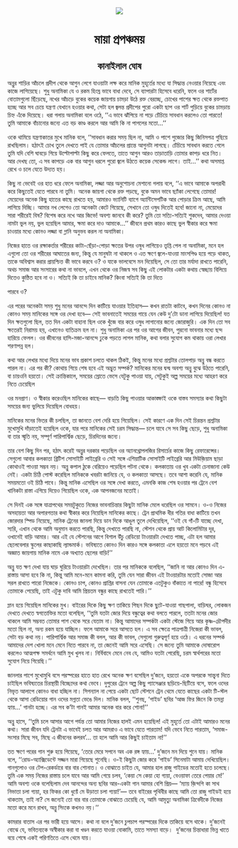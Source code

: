 <div align=center> <img src="./../metadata/images/rabibasariya/মায়া-প্রপঞ্চময়.jpg" align="center" ></div>
<h1 align=center>মায়া প্রপঞ্চময়</h1>
<h2 align=center>কানাইলাল ঘোষ</h2>
<div><p>&#x985;&#x9A8;&#x9CD;&#x9A8;&#x9C1;&#x9B0; &#x9B6;&#x9BE;&#x9DC;&#x9BF;&#x9B0; &#x986;&#x981;&#x99A;&#x9B2;&#x9C7; &#x9AA;&#x9CD;&#x9B0;&#x9A6;&#x9C0;&#x9AA; &#x9A5;&#x9C7;&#x995;&#x9C7; &#x986;&#x997;&#x9C1;&#x9A8; &#x9B2;&#x9C7;&#x997;&#x9C7; &#x9AF;&#x9BE;&#x993;&#x9DF;&#x9BE;&#x99F;&#x9BE; &#x9B2;&#x995;&#x9CD;&#x9B7; &#x995;&#x9B0;&#x9C7; &#x9AE;&#x9BE;&#x9A8;&#x9BF;&#x995; &#x9AE;&#x9C1;&#x9B9;&#x9C2;&#x9B0;&#x9CD;&#x9A4;&#x9C7;&#x9B0; &#x9AE;&#x9A7;&#x9CD;&#x9AF;&#x9C7; &#x9AF;&#x9BE; &#x9B8;&#x9BF;&#x9A6;&#x9CD;&#x9A7;&#x9BE;&#x9A8;&#x9CD;&#x9A4; &#x9A8;&#x9C7;&#x993;&#x9DF;&#x9BE;&#x9B0; &#x9A8;&#x9BF;&#x9DF;&#x9C7;&#x99B;&#x9C7; &#x98F;&#x9AC;&#x982; &#x995;&#x9BE;&#x99C;&#x9C7; &#x9B2;&#x9BE;&#x997;&#x9BF;&#x9DF;&#x9C7;&#x99B;&#x9C7;&#x964; &#x9B6;&#x9C1;&#x9A7;&#x9C1; &#x985;&#x9A8;&#x9BE;&#x9AE;&#x9BF;&#x995;&#x9BE; &#x9AF;&#x9C7; &#x993; &#x9B0;&#x995;&#x9AE; &#x9B9;&#x9BF;&#x982;&#x9B8;&#x9CD;&#x9B0; &#x9AD;&#x9BE;&#x9AC;&#x9C7; &#x9AC;&#x9BE;&#x9A7;&#x9BE; &#x9A6;&#x9C7;&#x9AC;&#x9C7;, &#x9B8;&#x9C7; &#x9AC;&#x9CD;&#x9AF;&#x9BE;&#x9AA;&#x9BE;&#x9B0;&#x99F;&#x9BE; &#x9B9;&#x9BF;&#x9B8;&#x9C7;&#x9AC;&#x9C7; &#x9A7;&#x9B0;&#x9C7;&#x9A8;&#x9BF;, &#x9AB;&#x9B2;&#x9C7; &#x993;&#x9B0; &#x9B6;&#x9BE;&#x9B0;&#x9CD;&#x99F;&#x9C7;&#x9B0; &#x9AC;&#x9CB;&#x9A4;&#x9BE;&#x9AE;&#x997;&#x9C1;&#x9B2;&#x9CB; &#x99B;&#x9BF;&#x981;&#x9DC;&#x9C7;&#x99B;&#x9C7;, &#x9A8;&#x996;&#x9C7;&#x9B0; &#x986;&#x981;&#x99A;&#x9DC;&#x9C7; &#x9AC;&#x9C1;&#x995;&#x9C7;&#x9B0; &#x995;&#x9DF;&#x9C7;&#x995; &#x99C;&#x9BE;&#x9DF;&#x997;&#x9BE;&#x9DF; &#x99A;&#x9BE;&#x9AE;&#x9DC;&#x9BE; &#x989;&#x9A0;&#x9C7; &#x9B0;&#x995;&#x9CD;&#x9A4; &#x9AC;&#x9C7;&#x9B0;&#x99A;&#x9CD;&#x99B;&#x9C7;, &#x99A;&#x9CB;&#x996;&#x9C7;&#x9B0; &#x9AA;&#x9BE;&#x9B6;&#x9C7;&#x9B0; &#x995;&#x9CD;&#x9B7;&#x9A4; &#x9A5;&#x9C7;&#x995;&#x9C7; &#x9B0;&#x995;&#x9CD;&#x9A4;&#x9AA;&#x9BE;&#x9A4; &#x9B9;&#x99A;&#x9CD;&#x99B;&#x9C7; &#x986;&#x9B0; &#x9B8;&#x9AC; &#x99A;&#x9C7;&#x9DF;&#x9C7; &#x9AF;&#x9A8;&#x9CD;&#x9A4;&#x9CD;&#x9B0;&#x9A3;&#x9BE; &#x9AF;&#x9C7;&#x996;&#x9BE;&#x9A8;&#x9C7; &#x9B9;&#x993;&#x9DF;&#x9BE;&#x9B0; &#x995;&#x9A5;&#x9BE;, &#x9B8;&#x9C7;&#x99F;&#x9BE; &#x9B9;&#x9B2; &#x99C;&#x9CD;&#x9AC;&#x9B2;&#x9A8;&#x9CD;&#x9A4; &#x9AA;&#x9CD;&#x9B0;&#x9A6;&#x9C0;&#x9AA;&#x9C7;&#x9B0; &#x9AA;&#x9C1;&#x9B0;&#x9CB; &#x98F;&#x995;&#x99F;&#x9BE; &#x99B;&#x9BE;&#x9AA; &#x993;&#x9B0; &#x9B6;&#x9BE;&#x9B0;&#x9CD;&#x99F; &#x9AA;&#x9C1;&#x9DC;&#x9BF;&#x9DF;&#x9C7; &#x9AC;&#x9C1;&#x995;&#x9C7;&#x9B0; &#x99A;&#x9BE;&#x9AE;&#x9DC;&#x9BE;&#x9DF; &#x99A;&#x9BF;&#x9B9;&#x9CD;&#x9A8; &#x98F;&#x981;&#x995;&#x9C7; &#x9A6;&#x9BF;&#x9DF;&#x9C7;&#x99B;&#x9C7;&#x964; &#x9A7;&#x9B0;&#x9BE; &#x997;&#x9B2;&#x9BE;&#x9DF; &#x985;&#x9A8;&#x9BE;&#x9AE;&#x9BF;&#x995;&#x9BE; &#x9AC;&#x9B2;&#x9C7; &#x993;&#x9A0;&#x9C7;, &#x2018;&#x2018;&#x98F; &#x9AD;&#x9BE;&#x9AC;&#x9C7; &#x99D;&#x9BE;&#x981;&#x9AA;&#x9BF;&#x9DF;&#x9C7; &#x9A8;&#x9BE; &#x9AA;&#x9DC;&#x9C7; &#x99A;&#x9C7;&#x981;&#x99A;&#x9BF;&#x9DF;&#x9C7; &#x9B8;&#x9BE;&#x9AC;&#x9A7;&#x9BE;&#x9A8; &#x995;&#x9B0;&#x9B2;&#x9C7;&#x993; &#x9A4;&#x9CB; &#x9AA;&#x9BE;&#x9B0;&#x9A4;&#x9C7;! &#x9A4;&#x9C1;&#x9AE;&#x9BF; &#x986;&#x9AE;&#x9BE;&#x995;&#x9C7; &#x9AC;&#x9BE;&#x981;&#x99A;&#x9BE;&#x9A8;&#x9CB;&#x9B0; &#x99C;&#x9A8;&#x9CD;&#x9AF;&#x9C7; &#x98F;&#x9A4; &#x9AC;&#x9DC; &#x995;&#x9BE;&#x9A3;&#x9CD;&#x9A1; &#x995;&#x9B0;&#x9B2;&#x9C7; &#x986;&#x9B0; &#x986;&#x9AE;&#x9BF; &#x995;&#x9BF; &#x9A8;&#x9BE; &#x9AA;&#x9BE;&#x997;&#x9B2;&#x9C7;&#x9B0; &#x9AE;&#x9A4;&#x9CB;...&#x2019;&#x2019;</p><p>&#x993;&#x995;&#x9C7; &#x9A5;&#x9BE;&#x9AE;&#x9BF;&#x9DF;&#x9C7; &#x9AF;&#x9A8;&#x9CD;&#x9A4;&#x9CD;&#x9B0;&#x9A3;&#x9BE;&#x995;&#x9BE;&#x9A4;&#x9B0; &#x9AE;&#x9C1;&#x996;&#x9C7; &#x9AE;&#x9BE;&#x9A8;&#x9BF;&#x995; &#x9AC;&#x9B2;&#x9C7;, &#x2018;&#x2018;&#x9B8;&#x9BE;&#x9AC;&#x9A7;&#x9BE;&#x9A8; &#x995;&#x9B0;&#x9BE;&#x9B0; &#x9B8;&#x9AE;&#x9DF; &#x99B;&#x9BF;&#x9B2; &#x9A8;&#x9BE;, &#x986;&#x9AE;&#x9BF; &#x993; &#x9AA;&#x9BE;&#x9B6;&#x9C7; &#x9AA;&#x9C1;&#x99C;&#x9CB;&#x9B0; &#x995;&#x9BF;&#x99B;&#x9C1; &#x99C;&#x9BF;&#x9A8;&#x9BF;&#x9B8;&#x9AA;&#x9A4;&#x9CD;&#x9B0; &#x997;&#x9C1;&#x99B;&#x9BF;&#x9DF;&#x9C7; &#x9B0;&#x9BE;&#x996;&#x99B;&#x9BF;&#x9B2;&#x9BE;&#x9AE;&#x964; &#x9B9;&#x9A0;&#x9BE;&#x9CE;&#x987; &#x99A;&#x9CB;&#x996; &#x9A4;&#x9C1;&#x9B2;&#x9C7; &#x9A6;&#x9C7;&#x996;&#x9A4;&#x9C7; &#x9AA;&#x9BE;&#x987; &#x9AF;&#x9C7; &#x9A4;&#x9CB;&#x9AE;&#x9BE;&#x9B0; &#x986;&#x981;&#x99A;&#x9B2;&#x9C7;&#x9B0; &#x9AA;&#x9CD;&#x9B0;&#x9BE;&#x9A8;&#x9CD;&#x9A4;&#x9C7; &#x986;&#x997;&#x9C1;&#x9A8;&#x99F;&#x9BE; &#x9B2;&#x9BE;&#x997;&#x99B;&#x9C7;&#x964; &#x99A;&#x9C7;&#x981;&#x99A;&#x9BF;&#x9DF;&#x9C7; &#x9B8;&#x9BE;&#x9AC;&#x9A7;&#x9BE;&#x9A8; &#x995;&#x9B0;&#x9A4;&#x9C7; &#x997;&#x9C7;&#x9B2;&#x9C7; &#x9A4;&#x9C1;&#x9AE;&#x9BF; &#x9AF;&#x9A6;&#x9BF; &#x9AC;&#x9C7;&#x9B6;&#x9BF; &#x998;&#x9BE;&#x9AC;&#x9DC;&#x9C7; &#x997;&#x9BF;&#x9DF;&#x9C7; &#x989;&#x9B2;&#x9CD;&#x99F;&#x9CB;&#x9AA;&#x9BE;&#x9B2;&#x9CD;&#x99F;&#x9BE; &#x995;&#x9BF;&#x99B;&#x9C1; &#x995;&#x9B0;&#x9C7; &#x9AB;&#x9C7;&#x9B2;&#x9A4;&#x9C7;, &#x9A4;&#x9BE;&#x9A4;&#x9C7; &#x986;&#x997;&#x9C1;&#x9A8; &#x986;&#x9B0;&#x993; &#x9A4;&#x9BE;&#x9DC;&#x9BE;&#x9A4;&#x9BE;&#x9DC;&#x9BF; &#x9A4;&#x9CB;&#x9AE;&#x9BE;&#x9B0; &#x995;&#x9BE;&#x9AA;&#x9DC; &#x9A7;&#x9B0;&#x9C7; &#x9A8;&#x9BF;&#x9A4;&#x964; &#x986;&#x9B0; &#x9A6;&#x9C7;&#x996;&#x99B; &#x9A4;&#x9CB;, &#x98F; &#x9B8;&#x9AC; &#x995;&#x9BE;&#x9AA;&#x9DC;&#x9C7; &#x98F;&#x995; &#x9AC;&#x9BE;&#x9B0; &#x986;&#x997;&#x9C1;&#x9A8; &#x9A7;&#x9B0;&#x9B2;&#x9C7; &#x9AA;&#x9C1;&#x9B0;&#x9CB; &#x99C;&#x9CD;&#x9AC;&#x9B2;&#x9C7; &#x989;&#x9A0;&#x9A4;&#x9C7; &#x995;&#x9DF;&#x9C7;&#x995; &#x9B8;&#x9C7;&#x995;&#x9C7;&#x9A8;&#x9CD;&#x9A1; &#x9B2;&#x9BE;&#x997;&#x9C7;&#x964; &#x9A4;&#x9BE;&#x987;...&#x2019;&#x2019; &#x995;&#x9A5;&#x9BE; &#x985;&#x9B8;&#x9AE;&#x9BE;&#x9AA;&#x9CD;&#x9A4; &#x9B0;&#x9C7;&#x996;&#x9C7; &#x993; &#x99A;&#x9B2;&#x9C7; &#x9AF;&#x9C7;&#x9A4;&#x9C7; &#x989;&#x9A6;&#x9CD;&#x9AF;&#x9A4; &#x9B9;&#x9DF;&#x964;&#xA0;</p><p>&#x995;&#x9BF;&#x99B;&#x9C1; &#x9A8;&#x9BE; &#x9AD;&#x9C7;&#x9AC;&#x9C7;&#x987; &#x993;&#x9B0; &#x9B9;&#x9BE;&#x9A4; &#x9A7;&#x9B0;&#x9C7; &#x9AB;&#x9C7;&#x9B2;&#x9C7; &#x985;&#x9A8;&#x9BE;&#x9AE;&#x9BF;&#x995;&#x9BE;, &#x9B2;&#x99C;&#x9CD;&#x99C;&#x9BE; &#x986;&#x9B0; &#x985;&#x9A8;&#x9C1;&#x9B6;&#x9CB;&#x99A;&#x9A8;&#x9BE; &#x9AE;&#x9C7;&#x9B6;&#x9BE;&#x9A8;&#x9CB; &#x997;&#x9B2;&#x9BE;&#x9DF; &#x9AC;&#x9B2;&#x9C7;, &#x2018;&#x2018;&#x98F; &#x9AD;&#x9BE;&#x9AC;&#x9C7; &#x986;&#x9AE;&#x9BE;&#x995;&#x9C7; &#x985;&#x9AA;&#x9B0;&#x9BE;&#x9A7;&#x9C0; &#x995;&#x9B0;&#x9C7; &#x995;&#x9BF;&#x99B;&#x9C1;&#x9A4;&#x9C7;&#x987; &#x9AF;&#x9C7;&#x9A4;&#x9C7; &#x9AA;&#x9BE;&#x9B0;&#x9AC;&#x9C7; &#x9A8;&#x9BE; &#x9A4;&#x9C1;&#x9AE;&#x9BF;&#x964; &#x985;&#x9A8;&#x9C7;&#x995; &#x99C;&#x9BE;&#x9DF;&#x997;&#x9BE; &#x9A5;&#x9C7;&#x995;&#x9C7; &#x9B0;&#x995;&#x9CD;&#x9A4; &#x9AA;&#x9DC;&#x99B;&#x9C7;, &#x9AC;&#x9C1;&#x995;&#x9C7; &#x985;&#x9AE;&#x9A8; &#x9AD;&#x9BE;&#x9AC;&#x9C7; &#x99B;&#x9CD;&#x9AF;&#x9BE;&#x981;&#x995;&#x9BE; &#x9B2;&#x9C7;&#x997;&#x9C7;&#x99B;&#x9C7; &#x9A4;&#x9CB;&#x9AE;&#x9BE;&#x9B0;! &#x9AE;&#x9C7;&#x9DF;&#x9C7;&#x9A6;&#x9C7;&#x9B0; &#x985;&#x9A8;&#x9C7;&#x995; &#x995;&#x9BF;&#x99B;&#x9C1; &#x9B9;&#x9BE;&#x9A4;&#x9C7;&#x9B0; &#x995;&#x9BE;&#x99B;&#x9C7; &#x9B0;&#x9BE;&#x996;&#x9A4;&#x9C7; &#x9B9;&#x9DF;, &#x986;&#x9AE;&#x9BE;&#x9B0;&#x993; &#x9AD;&#x9CD;&#x9AF;&#x9BE;&#x9A8;&#x9BF;&#x99F;&#x9BF; &#x9AC;&#x9CD;&#x9AF;&#x9BE;&#x997;&#x9C7; &#x985;&#x9CD;&#x9AF;&#x9BE;&#x9A8;&#x9CD;&#x99F;&#x9BF;&#x9B8;&#x9C7;&#x9AA;&#x99F;&#x9BF;&#x995; &#x986;&#x9B0; &#x9AA;&#x9CB;&#x9DC;&#x9BE;&#x9B0; &#x995;&#x9CD;&#x9B0;&#x9BF;&#x9AE; &#x986;&#x99B;&#x9C7;, &#x986;&#x9AE;&#x9BF; &#x9B2;&#x9BE;&#x997;&#x9BF;&#x9DF;&#x9C7; &#x9A6;&#x9BF;&#x99A;&#x9CD;&#x99B;&#x9BF;&#x964; &#x986;&#x9AE;&#x9BE;&#x9B0; &#x9A8;&#x996; &#x9B2;&#x9C7;&#x997;&#x9C7;&#x993; &#x9A4;&#x9CB; &#x985;&#x9A8;&#x9C7;&#x995;&#x99F;&#x9BE; &#x995;&#x9C7;&#x99F;&#x9C7; &#x997;&#x9BF;&#x9DF;&#x9C7;&#x99B;&#x9C7;, &#x9B8;&#x9C7;&#x996;&#x9BE;&#x9A8;&#x9C7; &#x9A4;&#x9CB; &#x993;&#x9B7;&#x9C1;&#x9A7; &#x9A6;&#x9BF;&#x9A4;&#x9C7;&#x987; &#x9B9;&#x9AC;&#x9C7;! &#x99C;&#x9BE;&#x9A8;&#x9CB; &#x9A8;&#x9BE;, &#x9AE;&#x9C7;&#x9DF;&#x9C7;&#x9A6;&#x9C7;&#x9B0; &#x9B8;&#x9BE;&#x9B0;&#x9BE; &#x9B6;&#x9B0;&#x9C0;&#x9B0;&#x9C7;&#x987; &#x9AC;&#x9BF;&#x9B7;? &#x9AC;&#x9BF;&#x9B6;&#x9C7;&#x9B7; &#x995;&#x9B0;&#x9C7; &#x9A8;&#x996;&#x9C7; &#x986;&#x9B0; &#x99C;&#x9BF;&#x9AD;&#x9C7;! &#x985;&#x9AC;&#x9B6;&#x9CD;&#x9AF; &#x99C;&#x9BE;&#x9A8;&#x9AC;&#x9C7; &#x995;&#x9C0; &#x995;&#x9B0;&#x9C7;? &#x9A4;&#x9C1;&#x9AE;&#x9BF; &#x9A4;&#x9CB; &#x9B8;&#x9A4;&#x9CD;&#x9AF;&#x9BF;-&#x9B8;&#x9A4;&#x9CD;&#x9AF;&#x9BF;&#x987; &#x9B6;&#x9C1;&#x995;&#x9A6;&#x9C7;&#x9AC;, &#x986;&#x9AE;&#x9BE;&#x9B0; &#x9A6;&#x9C7;&#x993;&#x9DF;&#x9BE; &#x9A8;&#x9BE;&#x9AE;&#x99F;&#x9BE; &#x9AD;&#x9C1;&#x9B2; &#x9A8;&#x9DF;, &#x9AD;&#x9C1;&#x9B2; &#x9B9;&#x9DF;&#x9C7;&#x99B;&#x9BF;&#x9B2; &#x986;&#x9AE;&#x9BE;&#x9B0;, &#x995;&#x9CD;&#x9B7;&#x9AE;&#x9BE; &#x995;&#x9B0;&#x9C7; &#x9A6;&#x9BE;&#x993; &#x986;&#x9AE;&#x9BE;&#x995;&#x9C7;...&#x2019;&#x2019; &#x99C;&#x9C0;&#x9AC;&#x9A8;&#x9C7; &#x9AA;&#x9CD;&#x9B0;&#x9A5;&#x9AE; &#x995;&#x9BE;&#x9B0;&#x993; &#x995;&#x9BE;&#x99B;&#x9C7; &#x9AD;&#x9C1;&#x9B2; &#x9B8;&#x9CD;&#x9AC;&#x9C0;&#x995;&#x9BE;&#x9B0; &#x995;&#x9B0;&#x9C7; &#x995;&#x9CD;&#x9B7;&#x9AE;&#x9BE; &#x99A;&#x9BE;&#x993;&#x9DF;&#x9BE;&#x9B0; &#x9AE;&#x9A7;&#x9CD;&#x9AF;&#x9C7; &#x995;&#x9CB;&#x9A8;&#x993; &#x9B2;&#x99C;&#x9CD;&#x99C;&#x9BE; &#x9AC;&#x9BE; &#x997;&#x9CD;&#x9B2;&#x9BE;&#x9A8;&#x9BF; &#x985;&#x9A8;&#x9C1;&#x9AD;&#x9AC; &#x995;&#x9B0;&#x9B2; &#x9A8;&#x9BE; &#x985;&#x9A8;&#x9BE;&#x9AE;&#x9BF;&#x995;&#x9BE;&#x964;&#xA0;</p><p>&#x9A8;&#x9BF;&#x99C;&#x9C7;&#x9B0; &#x9B9;&#x9BE;&#x9A4;&#x9C7; &#x993;&#x9B0; &#x9B0;&#x995;&#x9CD;&#x9B7;&#x9BE;&#x995;&#x9B0;&#x9CD;&#x9A4;&#x9BE;&#x9B0; &#x9B6;&#x9B0;&#x9C0;&#x9B0;&#x9C7;&#x9B0; &#x995;&#x9BE;&#x99F;&#x9BE;-&#x99B;&#x9C7;&#x981;&#x9DC;&#x9BE;-&#x9AA;&#x9CB;&#x9DC;&#x9BE; &#x995;&#x9CD;&#x9B7;&#x9A4;&#x9C7;&#x9B0; &#x989;&#x9AA;&#x9B0; &#x993;&#x9B7;&#x9C1;&#x9A7; &#x9B2;&#x9BE;&#x997;&#x9BF;&#x9DF;&#x9C7;&#x993; &#x9A4;&#x9C3;&#x9AA;&#x9CD;&#x9A4;&#x9BF; &#x9AA;&#x9C7;&#x9B2; &#x9A8;&#x9BE; &#x985;&#x9A8;&#x9BE;&#x9AE;&#x9BF;&#x995;&#x9BE;, &#x9AE;&#x9A8;&#x9C7; &#x9B9;&#x9B2; &#x98F;&#x997;&#x9C1;&#x9B2;&#x9CB; &#x9A4;&#x9CB; &#x993;&#x9B0; &#x9B6;&#x9B0;&#x9C0;&#x9B0;&#x9C7;&#x9B0; &#x986;&#x998;&#x9BE;&#x9A4;&#x9C7;&#x9B0; &#x99C;&#x9A8;&#x9CD;&#x9AF;, &#x995;&#x9BF;&#x9A8;&#x9CD;&#x9A4;&#x9C1; &#x9AF;&#x9C7; &#x9AE;&#x9BE;&#x9A8;&#x9C1;&#x9B7;&#x99F;&#x9BE; &#x9A8;&#x9BE; &#x9A5;&#x9BE;&#x995;&#x9B2;&#x9C7; &#x993; &#x98F;&#x9A4; &#x995;&#x9CD;&#x9B7;&#x9A3;&#x9C7; &#x99C;&#x9CD;&#x9AC;&#x9B2;&#x9C7;-&#x9AF;&#x9BE;&#x993;&#x9DF;&#x9BE; &#x9AE;&#x9BE;&#x982;&#x9B8;&#x9AA;&#x9BF;&#x9A3;&#x9CD;&#x9A1; &#x9B9;&#x9DF;&#x9C7; &#x9AA;&#x9DC;&#x9C7; &#x9A5;&#x9BE;&#x995;&#x9A4;, &#x9A4;&#x9BE;&#x995;&#x9C7; &#x985;&#x9AC;&#x9BF;&#x9B6;&#x9CD;&#x9AC;&#x9BE;&#x9B8; &#x995;&#x9B0;&#x9BE;&#x9B0; &#x9AA;&#x9CD;&#x9B0;&#x9BE;&#x9DF;&#x9B6;&#x9CD;&#x99A;&#x9BF;&#x9A4;&#x9CD;&#x9A4; &#x995;&#x9C0; &#x9AD;&#x9BE;&#x9AC;&#x9C7; &#x995;&#x9B0;&#x9AC;&#x9C7; &#x993;? &#x993; &#x9AF;&#x9BE;&#x995;&#x9C7; &#x9AD;&#x9BE;&#x9B2;&#x9AC;&#x9C7;&#x9B8;&#x9C7; &#x9AE;&#x9A8; &#x9A6;&#x9BF;&#x9DF;&#x9C7;&#x99B;&#x9BF;&#x9B2;, &#x9B8;&#x9C7; &#x9A4;&#x9CB; &#x9A4;&#x9BE;&#x9B0; &#x9AE;&#x9B0;&#x9CD;&#x9AF;&#x9BE;&#x9A6;&#x9BE; &#x9B0;&#x9BE;&#x996;&#x9A4;&#x9C7; &#x9AA;&#x9BE;&#x9B0;&#x9C7;&#x9A8;&#x9BF;, &#x985;&#x9A5;&#x99A; &#x9B8;&#x9AE;&#x9BE;&#x99C; &#x986;&#x9B0; &#x9B8;&#x982;&#x9B8;&#x9BE;&#x9B0;&#x9C7;&#x9B0; &#x995;&#x9A5;&#x9BE; &#x9A8;&#x9BE; &#x9AD;&#x9BE;&#x9AC;&#x9B2;&#x9C7;, &#x98F;&#x996;&#x9A8; &#x9A5;&#x9C7;&#x995;&#x9C7; &#x993;&#x9B0; &#x9A8;&#x9BF;&#x99C;&#x9B8;&#x9CD;&#x9AC; &#x9B8;&#x9AC; &#x995;&#x9BF;&#x99B;&#x9C1; &#x98F;&#x987; &#x9B2;&#x9CB;&#x995;&#x99F;&#x9BE;&#x9B0; &#x98F;&#x995;&#x99F;&#x9BE; &#x995;&#x9A5;&#x9BE;&#x9DF; &#x9B8;&#x9CD;&#x9AC;&#x9C7;&#x99A;&#x9CD;&#x99B;&#x9BE;&#x9DF; &#x9AC;&#x9BF;&#x9B2;&#x9BF;&#x9DF;&#x9C7; &#x9A6;&#x9BF;&#x9A4;&#x9C7;&#x993; &#x995;&#x9C1;&#x9A3;&#x9CD;&#x9A0;&#x9BF;&#x9A4; &#x9B9;&#x9AC;&#x9C7; &#x9A8;&#x9BE; &#x993;&#x964; &#x9B8;&#x9A4;&#x9CD;&#x9AF;&#x9BF;&#x987; &#x995;&#x9BF; &#x9A4;&#x9BE; &#x99A;&#x9BE;&#x987;&#x9AC;&#x9C7; &#x9AE;&#x9BE;&#x9A8;&#x9BF;&#x995;? &#x995;&#x9BF;&#x982;&#x9AC;&#x9BE; &#x9B8;&#x9A4;&#x9CD;&#x9AF;&#x9BF;&#x987; &#x995;&#x9BF; &#x9A4;&#x9BE; &#x9A6;&#x9BF;&#x9A4;&#x9C7;&#xA0;</p><p>&#x9AA;&#x9BE;&#x9B0;&#x9AC;&#x9C7; &#x993;?</p><p>&#x98F;&#x9B0; &#x9AA;&#x9B0;&#x9C7;&#x9B0; &#x985;&#x9A8;&#x9C7;&#x995;&#x99F;&#x9BE; &#x9B8;&#x9AE;&#x9DF; &#x9B6;&#x9C1;&#x9A7;&#x9C1; &#x9AE;&#x9A8;&#x9C7;&#x9B0; &#x986;&#x9A8;&#x9A8;&#x9CD;&#x9A6;&#x9C7; &#x9A6;&#x9BF;&#x9A8; &#x995;&#x9BE;&#x99F;&#x9BF;&#x9DF;&#x9C7; &#x9AF;&#x9BE;&#x993;&#x9DF;&#x9BE;&#x9B0; &#x987;&#x9A4;&#x9BF;&#x9B9;&#x9BE;&#x9B8;&#x2014; &#x995;&#x996;&#x9A8; &#x9B0;&#x9BE;&#x9A4;&#x99F;&#x9BE; &#x995;&#x9BE;&#x99F;&#x9AC;&#x9C7;, &#x995;&#x996;&#x9A8; &#x9A6;&#x9BF;&#x9A8;&#x9C7;&#x9B0; &#x995;&#x9CB;&#x9A8;&#x993; &#x9A8;&#x9BE; &#x995;&#x9CB;&#x9A8;&#x993; &#x9B8;&#x9AE;&#x9DF; &#x9AE;&#x9BE;&#x9A8;&#x9BF;&#x995;&#x9C7;&#x9B0; &#x9B8;&#x999;&#x9CD;&#x997;&#x9C7; &#x993;&#x9B0; &#x9A6;&#x9C7;&#x996;&#x9BE; &#x9B9;&#x9AC;&#x9C7;&#x2014; &#x9B8;&#x9C7;&#x987; &#x9AD;&#x9BE;&#x9AC;&#x9A8;&#x9BE;&#x9A4;&#x9C7;&#x987; &#x9B8;&#x9AE;&#x9DF;&#x9C7;&#x9B0; &#x997;&#x9BE;&#x9DF;&#x9C7; &#x9AF;&#x9C7;&#x9A8; &#x995;&#x9C7;&#x989; &#x9A6;&#x9C1;&#x2019;&#x99F;&#x9CB; &#x9A1;&#x9BE;&#x9A8;&#x9BE; &#x9B2;&#x9BE;&#x997;&#x9BF;&#x9DF;&#x9C7; &#x9A6;&#x9BF;&#x9DF;&#x9C7;&#x99B;&#x9BF;&#x9B2;! &#x9AF;&#x9A4; &#x9A6;&#x9BF;&#x9A8; &#x995;&#x9CD;&#x9B7;&#x9A4;&#x997;&#x9C1;&#x9B2;&#x9CB; &#x99B;&#x9BF;&#x9B2;, &#x9A4;&#x9A4; &#x9A6;&#x9BF;&#x9A8; &#x98F;&#x995;&#x99F;&#x9BE; &#x9AC;&#x9BE;&#x9B9;&#x9BE;&#x9A8;&#x9BE; &#x99B;&#x9BF;&#x9B2; &#x993;&#x995;&#x9C7; &#x996;&#x9C1;&#x981;&#x99C;&#x9C7; &#x9AC;&#x9BE;&#x9B0; &#x995;&#x9B0;&#x9C7; &#x993;&#x9B7;&#x9C1;&#x9A7; &#x9B2;&#x9BE;&#x997;&#x9BE;&#x9A8;&#x9CB;&#x9B0; &#x99C;&#x9A8;&#x9CD;&#x9AF;&#x9C7; &#x99C;&#x9CB;&#x9B0;&#x9BE;&#x99C;&#x9C1;&#x9B0;&#x9BF;&#x964; &#x98F;&#x995; &#x9A6;&#x9BF;&#x9A8; &#x9A4;&#x9CB; &#x9B8;&#x9AC; &#x995;&#x9CD;&#x9B7;&#x9A4;&#x9C7;&#x9B0;&#x987; &#x9A8;&#x9BF;&#x9B0;&#x9BE;&#x9AE;&#x9DF; &#x9B9;&#x9DF;, &#x98F;&#x996;&#x9BE;&#x9A8;&#x9C7;&#x993; &#x9AC;&#x9CD;&#x9AF;&#x9A4;&#x9BF;&#x995;&#x9CD;&#x9B0;&#x9AE; &#x9B9;&#x9B2; &#x9A8;&#x9BE;&#x964; &#x9B6;&#x9C1;&#x9A7;&#x9C1; &#x985;&#x9A8;&#x9BE;&#x9AE;&#x9BF;&#x995;&#x9BE; &#x98F;&#x9B0; &#x9AA;&#x9B0; &#x993;&#x9B0; &#x986;&#x997;&#x9C7;&#x9B0; &#x99C;&#x9C0;&#x9AC;&#x9A8;, &#x9AA;&#x9C1;&#x9B0;&#x9A8;&#x9CB; &#x9AD;&#x9BE;&#x9AC;&#x9A8;&#x9BE;&#x9B0; &#x9AE;&#x9A7;&#x9CD;&#x9AF;&#x9C7; &#x99B;&#x9A8;&#x9CD;&#x9A6; &#x9B9;&#x9BE;&#x9B0;&#x9BF;&#x9DF;&#x9C7; &#x9AB;&#x9C7;&#x9B2;&#x9B2;&#x964; &#x993;&#x9B0; &#x99C;&#x9C0;&#x9AC;&#x9A8;&#x9C7;&#x9B0; &#x9B9;&#x9BE;&#x9B8;&#x9BF;-&#x9AE;&#x99C;&#x9BE;-&#x986;&#x9A8;&#x9A8;&#x9CD;&#x9A6;&#x9C7; &#x9A2;&#x9C1;&#x995;&#x9C7; &#x9AA;&#x9DC;&#x9A4;&#x9C7; &#x9B2;&#x9BE;&#x997;&#x9B2; &#x9AE;&#x9BE;&#x9A8;&#x9BF;&#x995;, &#x995;&#x9A5;&#x9BE; &#x9AC;&#x9B2;&#x9BE;&#x9B0; &#x9B8;&#x9C1;&#x9AF;&#x9CB;&#x997; &#x995;&#x9AE; &#x9A5;&#x9BE;&#x995;&#x9BE;&#x9DF; &#x993;&#x9B0;&#x9BE; &#x9B2;&#x9C7;&#x996;&#x9BE;&#x9B0; &#x9B6;&#x9B0;&#x9A3;&#x9BE;&#x9AA;&#x9A8;&#x9CD;&#x9A8; &#x9B9;&#x9B2;&#x964;</p><p>&#x995;&#x9A5;&#x9BE; &#x986;&#x9B0; &#x9B2;&#x9C7;&#x996;&#x9BE;&#x9B0; &#x9AE;&#x9A7;&#x9CD;&#x9AF;&#x9C7; &#x9A6;&#x9BF;&#x9DF;&#x9C7; &#x9AE;&#x9A8;&#x9C7;&#x9B0; &#x9AD;&#x9BE;&#x9AC; &#x9AA;&#x9CD;&#x9B0;&#x995;&#x9BE;&#x9B6; &#x99A;&#x9B2;&#x9A4;&#x9C7; &#x9A5;&#x9BE;&#x995;&#x9B2; &#x9A0;&#x9BF;&#x995;&#x987;, &#x995;&#x9BF;&#x9A8;&#x9CD;&#x9A4;&#x9C1; &#x9AE;&#x9A8;&#x9C7;&#x9B0; &#x9AE;&#x9A7;&#x9CD;&#x9AF;&#x9C7; &#x9AA;&#x9CD;&#x9B0;&#x9B6;&#x9CD;&#x9A8;&#x99F;&#x9BE;&#x9B0; &#x9A4;&#x9CB;&#x9B2;&#x9AA;&#x9BE;&#x9DC; &#x985;&#x9A8;&#x9CD;&#x9A8;&#x9C1; &#x9AC;&#x9A8;&#x9CD;&#x9A7; &#x995;&#x9B0;&#x9A4;&#x9C7; &#x9AA;&#x9BE;&#x9B0;&#x9B2; &#x9A8;&#x9BE;&#x964; &#x98F;&#x9B0; &#x9AA;&#x9B0; &#x995;&#x9C0;? &#x995;&#x9CB;&#x9A5;&#x9BE;&#x9DF; &#x997;&#x9BF;&#x9DF;&#x9C7; &#x9B6;&#x9C7;&#x9B7; &#x9B9;&#x9AC;&#x9C7; &#x98F;&#x987; &#x985;&#x9A6;&#x9CD;&#x9AD;&#x9C1;&#x9A4; &#x9B8;&#x9AE;&#x9CD;&#x9AA;&#x9B0;&#x9CD;&#x995;? &#x9AE;&#x9BE;&#x9A8;&#x9BF;&#x995;&#x9C7;&#x9B0; &#x9AE;&#x9A8;&#x9C7;&#x9B0; &#x9A6;&#x9CD;&#x9AC;&#x9A8;&#x9CD;&#x9A6;&#x9CD;&#x9AC; &#x985;&#x9AC;&#x9B6;&#x9CD;&#x9AF; &#x985;&#x9A8;&#x9CD;&#x9A8;&#x9C1; &#x9AC;&#x9C1;&#x99D;&#x9C7; &#x989;&#x9A0;&#x9A4;&#x9C7; &#x9AA;&#x9BE;&#x9B0;&#x9C7;&#x9A8;&#x9BF;, &#x9AC;&#x9BE; &#x99A;&#x9BE;&#x9DF;&#x993;&#x9A8;&#x9BF; &#x9B9;&#x9DF;&#x9A4;&#x9CB;&#x964; &#x9B8;&#x9C7;&#x987; &#x995;&#x9CD;&#x9B0;&#x9BE;&#x9A8;&#x9CD;&#x9A4;&#x9BF;&#x995;&#x9BE;&#x9B2;&#x9C7;, &#x9B8;&#x9AE;&#x9DF;&#x9C7;&#x9B0; &#x9B8;&#x9CD;&#x9B0;&#x9CB;&#x9A4;&#x9C7; &#x9AD;&#x9C7;&#x9B8;&#x9C7; &#x9AF;&#x9C7;&#x99F;&#x9C1;&#x995;&#x9C1; &#x9AA;&#x9BE;&#x993;&#x9DF;&#x9BE; &#x9AF;&#x9BE;&#x9DF;, &#x9B8;&#x9C7;&#x99F;&#x9C1;&#x995;&#x9C1;&#x987; &#x985;&#x9B2;&#x9CD;&#x9AA; &#x9B8;&#x9AE;&#x9DF;&#x9C7;&#x9B0; &#x9AE;&#x9A7;&#x9CD;&#x9AF;&#x9C7; &#x986;&#x9B9;&#x9B0;&#x9A3; &#x995;&#x9B0;&#x9C7; &#x9A8;&#x9BF;&#x9A4;&#x9C7; &#x99A;&#x9C7;&#x9DF;&#x9C7;&#x99B;&#x9BF;&#x9B2;&#xA0;</p><p>&#x993;&#x9B0; &#x9AE;&#x9A8;&#x9AA;&#x9CD;&#x9B0;&#x9BE;&#x9A3;&#x964; &#x993; &#x9B8;&#x9CD;&#x9AC;&#x9C0;&#x995;&#x9BE;&#x9B0; &#x995;&#x9B0;&#x9C7;&#x993;&#x99B;&#x9BF;&#x9B2; &#x9AE;&#x9BE;&#x9A8;&#x9BF;&#x995;&#x9C7;&#x9B0; &#x995;&#x9BE;&#x99B;&#x9C7;&#x2014; &#x9AC;&#x9BE;&#x9DC;&#x9A4;&#x9BF; &#x995;&#x9BF;&#x99B;&#x9C1; &#x9AA;&#x9BE;&#x993;&#x9DF;&#x9BE;&#x9B0; &#x986;&#x995;&#x9BE;&#x999;&#x9CD;&#x995;&#x9CD;&#x9B7;&#x9BE;&#x987; &#x993;&#x995;&#x9C7; &#x9AC;&#x9BE;&#x9B8;&#x9CD;&#x9A4;&#x9AC; &#x9B8;&#x9AE;&#x9B8;&#x9CD;&#x9AF;&#x9BE;&#x9B0; &#x995;&#x9A5;&#x9BE; &#x995;&#x9BF;&#x99B;&#x9C1;&#x99F;&#x9BE; &#x9B8;&#x9AE;&#x9DF;&#x9C7;&#x9B0; &#x99C;&#x9A8;&#x9CD;&#x9AF; &#x9AD;&#x9C1;&#x9B2;&#x9BF;&#x9DF;&#x9C7; &#x9A6;&#x9BF;&#x9DF;&#x9C7;&#x99B;&#x9BF;&#x9B2; &#x9AC;&#x9CB;&#x9A7;&#x9B9;&#x9DF;&#x964;</p><p>&#x9AE;&#x9BE;&#x9A8;&#x9BF;&#x995;&#x9C7;&#x9B0; &#x9AE;&#x9A8;&#x9C7;&#x9B0; &#x9AD;&#x9BF;&#x9A4;&#x9B0; &#x995;&#x9C0; &#x99A;&#x9B2;&#x99B;&#x9BF;&#x9B2;, &#x9A4;&#x9BE; &#x99C;&#x9BE;&#x9A8;&#x9A4;&#x9C7; &#x9AC;&#x9C7;&#x9B6; &#x9A6;&#x9C7;&#x9B0;&#x9BF; &#x9B9;&#x9DF;&#x9C7; &#x997;&#x9BF;&#x9DF;&#x9C7;&#x99B;&#x9BF;&#x9B2;&#x964; &#x9B8;&#x9C7;&#x987; &#x995;&#x9BE;&#x9B0;&#x9A3;&#x9C7; &#x98F;&#x995; &#x9A6;&#x9BF;&#x9A8; &#x9B8;&#x9C7;&#x987; &#x99A;&#x9BF;&#x9B0;&#x9A8;&#x9CD;&#x9A4;&#x9A8; &#x9AA;&#x9CD;&#x9B0;&#x9B6;&#x9CD;&#x9A8;&#x99F;&#x9BE;&#x9B0; &#x9AE;&#x9C1;&#x996;&#x9CB;&#x9AE;&#x9C1;&#x996;&#x9BF; &#x9A6;&#x9BE;&#x981;&#x9DC;&#x9BE;&#x9A4;&#x9C7;&#x987; &#x9B9;&#x9DF;&#x9C7;&#x99B;&#x9BF;&#x9B2; &#x993;&#x995;&#x9C7;, &#x9AF;&#x9BE;&#x9B0; &#x9AA;&#x9B0;&#x9C7; &#x9AE;&#x9BE;&#x9A8;&#x9BF;&#x995;&#x9C7;&#x9B0; &#x9B8;&#x9C7;&#x987; &#x99A;&#x9B0;&#x9AE; &#x9B8;&#x9BF;&#x9A6;&#x9CD;&#x9A7;&#x9BE;&#x9A8;&#x9CD;&#x9A4;&#x2014; &#x99A;&#x9B2;&#x9C7; &#x9AF;&#x9BE;&#x9AC;&#x9C7; &#x9B8;&#x9C7; &#x9B8;&#x9AC; &#x995;&#x9BF;&#x99B;&#x9C1; &#x99B;&#x9C7;&#x9DC;&#x9C7;, &#x9B6;&#x9C1;&#x9A7;&#x9C1; &#x985;&#x9A8;&#x9BE;&#x9AE;&#x9BF;&#x995;&#x9BE; &#x9AC;&#x9BE; &#x9A4;&#x9BE;&#x9B0; &#x9B8;&#x9CD;&#x9AE;&#x9C3;&#x9A4;&#x9BF; &#x9A8;&#x9DF;, &#x9B8;&#x9AE;&#x9CD;&#x9AA;&#x9C2;&#x9B0;&#x9CD;&#x9A3; &#x9AA;&#x9BE;&#x9B0;&#x9BF;&#x9AA;&#x9BE;&#x9B0;&#x9CD;&#x9B6;&#x9CD;&#x9AC;&#x9BF;&#x995; &#x99B;&#x9C7;&#x9DC;&#x9C7;, &#x99A;&#x9BF;&#x9B0;&#x9A6;&#x9BF;&#x9A8;&#x9C7;&#x9B0; &#x99C;&#x9A8;&#x9CD;&#x9AF;&#x9C7;&#x964;</p><p>&#x9A4;&#x9BE;&#x9B0; &#x9AC;&#x9C7;&#x9B6; &#x995;&#x9BF;&#x99B;&#x9C1; &#x9A6;&#x9BF;&#x9A8; &#x9AA;&#x9B0;, &#x9B9;&#x9A0;&#x9BE;&#x9CE; &#x995;&#x9B0;&#x9C7;&#x987; &#x985;&#x9A8;&#x9CD;&#x9A8;&#x9C1;&#x9B0; &#x9A6;&#x9B0;&#x995;&#x9BE;&#x9B0; &#x9AA;&#x9DC;&#x9C7;&#x99B;&#x9BF;&#x9B2; &#x993;&#x9B0; &#x985;&#x9CD;&#x9AF;&#x9BE;&#x9A8;&#x9A5;&#x9CD;&#x9B0;&#x9CB;&#x9AA;&#x9B2;&#x99C;&#x9BF;&#x9B0; &#x9B0;&#x9BF;&#x9B8;&#x9BE;&#x9B0;&#x9CD;&#x99A;&#x9C7;&#x9B0; &#x995;&#x9BE;&#x99C;&#x9C7; &#x995;&#x9BF;&#x99B;&#x9C1; &#x9B0;&#x9C7;&#x9AB;&#x9BE;&#x9B0;&#x9C7;&#x9A8;&#x9CD;&#x9B8;&#x9C7;&#x9B0;&#x964; &#x9B8;&#x9C7;&#x997;&#x9C1;&#x9B2;&#x9CB; &#x986;&#x9AC;&#x9BE;&#x9B0; &#x995;&#x9B2;&#x995;&#x9BE;&#x9A4;&#x9BE; &#x9AC;&#x9CD;&#x9B0;&#x9BF;&#x99F;&#x9BF;&#x9B6; &#x9B8;&#x9CB;&#x9B8;&#x9BE;&#x987;&#x99F;&#x9BF; &#x9B2;&#x9BE;&#x987;&#x9AC;&#x9CD;&#x9B0;&#x9C7;&#x9B0;&#x9BF; &#x993; &#x9B8;&#x9C7;&#x987; &#x9B8;&#x999;&#x9CD;&#x997;&#x9C7; &#x98F;&#x9B6;&#x9BF;&#x9DF;&#x9BE;&#x99F;&#x9BF;&#x995; &#x9B8;&#x9CB;&#x9B8;&#x9BE;&#x987;&#x99F;&#x9BF; &#x9B2;&#x9BE;&#x987;&#x9AC;&#x9CD;&#x9B0;&#x9C7;&#x9B0;&#x9BF; &#x986;&#x9B0; &#x9AE;&#x9BF;&#x989;&#x99C;&#x9BC;&#x9BF;&#x9DF;&#x9BE;&#x9AE; &#x99B;&#x9BE;&#x9A1;&#x9BC;&#x9BE; &#x995;&#x9CB;&#x9A5;&#x9BE;&#x993;&#x987; &#x9AA;&#x9BE;&#x993;&#x9DF;&#x9BE; &#x9B8;&#x9AE;&#x9CD;&#x9AD;&#x9AC; &#x9A8;&#x9DF;&#x964; &#x985;&#x9A8;&#x9CD;&#x9A8;&#x9C1; &#x995;&#x9AA;&#x9BE;&#x9B2; &#x9A0;&#x9C1;&#x995;&#x9C7; &#x9AC;&#x9C7;&#x9B0;&#x9BF;&#x9DF;&#x9C7;&#x993; &#x9AA;&#x9DC;&#x9C7;&#x99B;&#x9BF;&#x9B2; &#x9AA;&#x99F;&#x9A8;&#x9BE; &#x9A5;&#x9C7;&#x995;&#x9C7;&#x964; &#x995;&#x9B2;&#x995;&#x9BE;&#x9A4;&#x9BE;&#x9DF; &#x993;&#x9B0; &#x996;&#x9C1;&#x9AC; &#x98F;&#x995;&#x99F;&#x9BE; &#x99A;&#x9C7;&#x9A8;&#x9BE;&#x99C;&#x9BE;&#x9A8;&#x9BE; &#x995;&#x9C7;&#x989; &#x9A8;&#x9C7;&#x987;&#x964; &#x98F;&#x995;&#x99F;&#x9BE; &#x99A;&#x9BF;&#x9A0;&#x9BF; &#x9AA;&#x9CB;&#x9B8;&#x9CD;&#x99F; &#x995;&#x9B0;&#x9C7;&#x99B;&#x9BF;&#x9B2; &#x9AE;&#x9BE;&#x9A8;&#x9BF;&#x995;&#x995;&#x9C7; &#x996;&#x9AC;&#x9B0;&#x99F;&#x9BE; &#x99C;&#x9BE;&#x9A8;&#x9BF;&#x9DF;&#x9C7; &#x9AF;&#x9C7;, &#x993; &#x995;&#x9B2;&#x995;&#x9BE;&#x9A4;&#x9BE; &#x986;&#x9B8;&#x99B;&#x9C7;&#x964; &#x9A4;&#x9AC;&#x9C7; &#x986;&#x9B6;&#x9BE; &#x995;&#x9B0;&#x9C7;&#x9A8;&#x9BF; &#x9AF;&#x9C7;, &#x9AE;&#x9BE;&#x9A8;&#x9BF;&#x995; &#x9B8;&#x9AE;&#x9DF;&#x9AE;&#x9A4;&#x9CB; &#x993;&#x987; &#x99A;&#x9BF;&#x9A0;&#x9BF; &#x9AA;&#x9BE;&#x9AC;&#x9C7;&#x964; &#x995;&#x9BF;&#x9A8;&#x9CD;&#x9A4;&#x9C1; &#x9AE;&#x9BE;&#x9A8;&#x9BF;&#x995; &#x98F;&#x9B8;&#x9C7;&#x99B;&#x9BF;&#x9B2; &#x993;&#x9B0; &#x9B8;&#x999;&#x9CD;&#x997;&#x9C7; &#x9A6;&#x9C7;&#x996;&#x9BE; &#x995;&#x9B0;&#x9A4;&#x9C7;, &#x98F;&#x9AE;&#x9A8;&#x995;&#x9BF; &#x995;&#x9BE;&#x99C; &#x9B6;&#x9C7;&#x9B7; &#x9B9;&#x993;&#x9DF;&#x9BE;&#x9B0; &#x9AA;&#x9B0; &#x99F;&#x9CD;&#x9B0;&#x9C7;&#x9A8;&#x9C7; &#x9AC;&#x9C7;&#x9B6; &#x996;&#x9BE;&#x9A8;&#x9BF;&#x995;&#x99F;&#x9BE; &#x9B0;&#x9BE;&#x9B8;&#x9CD;&#x9A4;&#x9BE; &#x98F;&#x997;&#x9BF;&#x9DF;&#x9C7; &#x9A6;&#x9BF;&#x9DF;&#x9C7;&#x993; &#x997;&#x9BF;&#x9DF;&#x9C7;&#x99B;&#x9BF;&#x9B2; &#x993;&#x995;&#x9C7;, &#x98F;&#x995; &#x986;&#x9AA;&#x9A8;&#x99C;&#x9A8;&#x9C7;&#x9B0; &#x9AE;&#x9A4;&#x9CB;&#x987;&#x964;</p><p>&#x9B8;&#x9C7; &#x9A6;&#x9BF;&#x9A8;&#x987; &#x98F;&#x995; &#x9B8;&#x999;&#x9CD;&#x997;&#x9C7; &#x9AF;&#x9BE;&#x9A4;&#x9CD;&#x9B0;&#x9BE;&#x9AA;&#x9A5;&#x9C7;&#x9B0; &#x9B8;&#x9AE;&#x9DF;&#x99F;&#x9C1;&#x995;&#x9C1;&#x9A4;&#x9C7; &#x9A8;&#x9BF;&#x99C;&#x9C7;&#x9B0; &#x9AD;&#x9BE;&#x9AC;&#x9A8;&#x9BE;&#x99A;&#x9BF;&#x9A8;&#x9CD;&#x9A4;&#x9BE;&#x9B0; &#x995;&#x9BF;&#x99B;&#x9C1;&#x99F;&#x9BE; &#x9AE;&#x9BE;&#x9A8;&#x9BF;&#x995; &#x9AE;&#x9C7;&#x9B2;&#x9C7; &#x9A7;&#x9B0;&#x9C7;&#x99B;&#x9BF;&#x9B2; &#x993;&#x9B0; &#x9B8;&#x9BE;&#x9AE;&#x9A8;&#x9C7;&#x964; &#x993;-&#x993; &#x9A8;&#x9BF;&#x99C;&#x9C7;&#x9B0; &#x985;&#x9B8;&#x9B9;&#x9BE;&#x9DF;&#x9A4;&#x9BE; &#x986;&#x9B0; &#x985;&#x9AA;&#x9BE;&#x9B0;&#x997;&#x9A4;&#x9BE;&#x9B0; &#x995;&#x9A5;&#x9BE; &#x9B8;&#x9CD;&#x9AC;&#x9C0;&#x995;&#x9BE;&#x9B0; &#x995;&#x9B0;&#x9C7; &#x9A8;&#x9BF;&#x9DF;&#x9C7;&#x99B;&#x9BF;&#x9B2; &#x9AE;&#x9BE;&#x9A8;&#x9BF;&#x995;&#x9C7;&#x9B0; &#x995;&#x9BE;&#x99B;&#x9C7;&#x964; &#x99F;&#x9CD;&#x9B0;&#x9C7;&#x9A8; &#x9AA;&#x9CD;&#x9B0;&#x9BE;&#x9A5;&#x9AE;&#x9BF;&#x995; &#x9A7;&#x9C0;&#x9B0; &#x997;&#x9A4;&#x9BF;&#x9B0; &#x9AC;&#x9BE;&#x9A7;&#x9BE; &#x995;&#x9BE;&#x99F;&#x9BF;&#x9DF;&#x9C7; &#x9A4;&#x996;&#x9A8; &#x99C;&#x9CB;&#x9B0;&#x9A6;&#x9BE;&#x9B0; &#x9B8;&#x9CD;&#x9AA;&#x9BF;&#x9A1; &#x9A8;&#x9BF;&#x9DF;&#x9C7;&#x99B;&#x9C7;, &#x9AE;&#x9BE;&#x9A8;&#x9BF;&#x995; &#x99F;&#x9CD;&#x9B0;&#x9C7;&#x9A8;&#x9C7;&#x9B0; &#x99C;&#x9BE;&#x9A8;&#x9B2;&#x9BE; &#x9A6;&#x9BF;&#x9DF;&#x9C7; &#x9A1;&#x9BE;&#x9A8; &#x9A6;&#x9BF;&#x995;&#x9C7; &#x986;&#x999;&#x9C1;&#x9B2; &#x9A4;&#x9C1;&#x9B2;&#x9C7; &#x9A6;&#x9C7;&#x996;&#x9BF;&#x9DF;&#x9C7;&#x99B;&#x9BF;&#x9B2;, &#x2018;&#x2018;&#x993;&#x987; &#x9AF;&#x9C7; &#x997;&#x9BE;&#x981;-&#x99F;&#x9BF; &#x9AF;&#x9BE;&#x99A;&#x9CD;&#x99B;&#x9C7; &#x9A6;&#x9C7;&#x996;&#x9BE;, &#x9B8;&#x9CD;&#x9AF;&#x9B0;&#x9BF;, &#x98F;&#x996;&#x9BE;&#x9A8; &#x9A5;&#x9C7;&#x995;&#x9C7; &#x986;&#x9AE;&#x9BF; &#x985;&#x9A8;&#x9C1;&#x9AE;&#x9BE;&#x9A8; &#x995;&#x9B0;&#x9A4;&#x9C7; &#x9AA;&#x9BE;&#x9B0;&#x99B;&#x9BF;, &#x995;&#x9BF;&#x9A8;&#x9CD;&#x9A4;&#x9C1; &#x9A6;&#x9C7;&#x996;&#x9BE;&#x9A4;&#x9C7; &#x9AA;&#x9BE;&#x9B0;&#x99B;&#x9BF; &#x9A8;&#x9BE;, &#x9B8;&#x9CD;&#x99F;&#x9C7;&#x9B6;&#x9A8; &#x9A5;&#x9C7;&#x995;&#x9C7; &#x9AA;&#x9CD;&#x9B0;&#x9BE;&#x9DF; &#x986;&#x99F; &#x995;&#x9BF;&#x9B2;&#x9CB;&#x9AE;&#x9BF;&#x99F;&#x9BE;&#x9B0; &#x9A6;&#x9C2;&#x9B0;, &#x993;&#x996;&#x9BE;&#x9A8;&#x9C7;&#x987; &#x9AC;&#x9BE;&#x9DC;&#x9BF; &#x986;&#x9AE;&#x9BE;&#x9B0;&#x964; &#x986;&#x9B0; &#x98F;&#x987; &#x9AF;&#x9C7; &#x9B8;&#x9CD;&#x99F;&#x9C7;&#x9B6;&#x9A8;&#x9C7;&#x9B0; &#x986;&#x997;&#x9C7; &#x9AC;&#x9BF;&#x9B6;&#x9BE;&#x9B2; &#x989;&#x981;&#x99A;&#x9C1; &#x9B0;&#x9C7;&#x9A1;&#x9BF;&#x9DF;&#x9CB; &#x99F;&#x9BE;&#x993;&#x9DF;&#x9BE;&#x9B0;&#x99F;&#x9BE; &#x9A6;&#x9C7;&#x996;&#x9A4;&#x9C7; &#x9AA;&#x9BE;&#x99A;&#x9CD;&#x99B;, &#x98F;&#x99F;&#x9BE; &#x9B9;&#x9B2; &#x986;&#x9AE;&#x9BE;&#x9B0; &#x99B;&#x9C7;&#x9B2;&#x9C7;&#x9AC;&#x9C7;&#x9B2;&#x9BE;&#x9B0; &#x9B8;&#x9CD;&#x995;&#x9C1;&#x9B2;&#x9C7;&#x9B0; &#x995;&#x9BE;&#x99B;&#x9BE;&#x995;&#x9BE;&#x99B;&#x9BF; &#x9B2;&#x9CD;&#x9AF;&#x9BE;&#x9A8;&#x9CD;&#x9A1;&#x9AE;&#x9BE;&#x9B0;&#x9CD;&#x995;&#x964; &#x9AD;&#x9AC;&#x9BF;&#x9B7;&#x9CD;&#x9AF;&#x9A4;&#x9C7; &#x995;&#x9CB;&#x9A8;&#x993; &#x9A6;&#x9BF;&#x9A8; &#x995;&#x9BE;&#x9B0;&#x993; &#x9B8;&#x999;&#x9CD;&#x997;&#x9C7; &#x995;&#x9B2;&#x995;&#x9BE;&#x9A4;&#x9BE; &#x98F;&#x9B2;&#x9C7; &#x9B9;&#x9DF;&#x9A4;&#x9CB; &#x9AE;&#x9A8;&#x9C7; &#x9AA;&#x9DC;&#x9AC;&#x9C7; &#x98F;&#x987; &#x985;&#x99C;&#x9CD;&#x99E;&#x9BE;&#x9A4; &#x99C;&#x9BE;&#x9DF;&#x997;&#x9BE;&#x9DF; &#x9AE;&#x9BE;&#x9A8;&#x9BF;&#x995; &#x9A8;&#x9BE;&#x9AE;&#x9C7; &#x98F;&#x995; &#x985;&#x996;&#x9CD;&#x9AF;&#x9BE;&#x9A4; &#x99B;&#x9C7;&#x9B2;&#x9C7;&#x9B0; &#x9AC;&#x9BE;&#x9DC;&#x9BF;!&#x2019;&#x2019;</p><p>&#x985;&#x9A8;&#x9CD;&#x9A8;&#x9C1; &#x9AF;&#x9A4; &#x995;&#x9CD;&#x9B7;&#x9A3; &#x9A6;&#x9C7;&#x996;&#x9BE; &#x9AF;&#x9BE;&#x9DF; &#x998;&#x9BE;&#x9DC; &#x998;&#x9C1;&#x9B0;&#x9BF;&#x9DF;&#x9C7; &#x99F;&#x9BE;&#x993;&#x9DF;&#x9BE;&#x9B0;&#x99F;&#x9BE; &#x9A6;&#x9C7;&#x996;&#x9C7;&#x99B;&#x9BF;&#x9B2;&#x964; &#x9A4;&#x9BE;&#x9B0; &#x9AA;&#x9B0; &#x9AE;&#x9BE;&#x9A8;&#x9BF;&#x995;&#x995;&#x9C7; &#x9AC;&#x9B2;&#x9C7;&#x99B;&#x9BF;&#x9B2;, &#x2018;&#x2018;&#x99C;&#x9BE;&#x9A8;&#x9BF; &#x9A8;&#x9BE; &#x986;&#x9B0; &#x995;&#x9CB;&#x9A8;&#x993; &#x9A6;&#x9BF;&#x9A8; &#x98F;-&#x9B0;&#x9BE;&#x9B8;&#x9CD;&#x9A4;&#x9BE;&#x9DF; &#x986;&#x9B8;&#x9BE; &#x9B9;&#x9AC;&#x9C7; &#x995;&#x9BF; &#x9A8;&#x9BE;, &#x995;&#x9BF;&#x9A8;&#x9CD;&#x9A4;&#x9C1; &#x986;&#x9AE;&#x9BF; &#x9AE;&#x9A8;&#x9C7;-&#x9AE;&#x9A8;&#x9C7; &#x995;&#x9BE;&#x9AE;&#x9A8;&#x9BE; &#x995;&#x9B0;&#x9BF;, &#x9A4;&#x9C1;&#x9AE;&#x9BF; &#x9AF;&#x9C7;&#x9A8; &#x9B8;&#x9BE;&#x9B0;&#x9BE; &#x99C;&#x9C0;&#x9AC;&#x9A8; &#x98F;&#x987; &#x99F;&#x9BE;&#x993;&#x9DF;&#x9BE;&#x9B0;&#x99F;&#x9BE;&#x9B0; &#x9AE;&#x9A4;&#x9CB;&#x987; &#x9B8;&#x9CB;&#x99C;&#x9BE; &#x986;&#x9B0; &#x9B8;&#x9B0;&#x9B2; &#x9B0;&#x9BE;&#x996;&#x9A4;&#x9C7; &#x9AA;&#x9BE;&#x9B0;&#x9CB; &#x9A8;&#x9BF;&#x99C;&#x9C7;&#x995;&#x9C7;&#x964; &#x995;&#x9CB;&#x9A8;&#x993; &#x99A;&#x9BE;&#x9AA;, &#x995;&#x9CB;&#x9A8;&#x993; &#x9AA;&#x9CD;&#x9B0;&#x9BE;&#x9AA;&#x9CD;&#x9A4;&#x9BF;&#x9B0; &#x9AC;&#x9BE;&#x9B8;&#x9A8;&#x9BE; &#x9AF;&#x9C7;&#x9A8; &#x9A4;&#x9CB;&#x9AE;&#x9BE;&#x995;&#x9C7; &#x98F;&#x9A4;&#x99F;&#x9C1;&#x995;&#x9C1;&#x993; &#x9AC;&#x9BE;&#x981;&#x995;&#x9BE;&#x9A4;&#x9C7; &#x9A8;&#x9BE; &#x9AA;&#x9BE;&#x9B0;&#x9C7;! &#x9AC;&#x9A8;&#x9CD;&#x9A7;&#x9C1; &#x9B9;&#x9BF;&#x9B8;&#x9C7;&#x9AC;&#x9C7; &#x9A4;&#x9CB;&#x9AE;&#x9BE;&#x995;&#x9C7; &#x9AA;&#x9C7;&#x9DF;&#x9C7;&#x99B;&#x9BF;, &#x9A4;&#x9BE;&#x987; &#x98F;&#x99F;&#x9C1;&#x995;&#x9C1; &#x9A6;&#x9BE;&#x9AC;&#x9BF; &#x986;&#x9AE;&#x9BF; &#x9AA;&#x9CD;&#x9B0;&#x9BF;&#x9DF;&#x9A4;&#x9AE; &#x9AC;&#x9A8;&#x9CD;&#x9A7;&#x9C1;&#x9B0; &#x995;&#x9BE;&#x99B;&#x9C7; &#x9B0;&#x9BE;&#x996;&#x9A4;&#x9C7;&#x987; &#x9AA;&#x9BE;&#x9B0;&#x9BF;&#x964;&#x2019;&#x2019;&#xA0;</p><p>&#x9AE;&#x9CD;&#x9B2;&#x9BE;&#x9A8; &#x9B9;&#x9DF;&#x9C7; &#x997;&#x9BF;&#x9DF;&#x9C7;&#x99B;&#x9BF;&#x9B2; &#x9AE;&#x9BE;&#x9A8;&#x9BF;&#x995;&#x9C7;&#x9B0; &#x9AE;&#x9C1;&#x996;&#x964; &#x9AC;&#x9BE;&#x987;&#x9B0;&#x9C7;&#x9B0; &#x9A6;&#x9BF;&#x995;&#x9C7; &#x995;&#x9BF;&#x99B;&#x9C1; &#x995;&#x9CD;&#x9B7;&#x9A3; &#x9A4;&#x9BE;&#x995;&#x9BF;&#x9DF;&#x9C7; &#x9AA;&#x9BF;&#x99B;&#x9A8; &#x9A6;&#x9BF;&#x995;&#x9C7; &#x99B;&#x9C1;&#x99F;&#x9C7;-&#x9AF;&#x9BE;&#x993;&#x9DF;&#x9BE; &#x997;&#x9BE;&#x99B;&#x9AA;&#x9BE;&#x9B2;&#x9BE;, &#x9AC;&#x9BE;&#x9DC;&#x9BF;&#x998;&#x9B0;, &#x9B2;&#x9CB;&#x995;&#x99C;&#x9A8; &#x9A6;&#x9C7;&#x996;&#x9A4;&#x9C7; &#x9A6;&#x9C7;&#x996;&#x9A4;&#x9C7; &#x9B8;&#x9CD;&#x9AC;&#x997;&#x9A4;&#x9CB;&#x995;&#x9CD;&#x9A4;&#x9BF;&#x9B0; &#x9AE;&#x9A4;&#x9CB; &#x9AC;&#x9B2;&#x9C7;&#x99B;&#x9BF;&#x9B2;, &#x2018;&#x2018;&#x9A4;&#x9C1;&#x9AE;&#x9BF; &#x9AF;&#x9A4;&#x99F;&#x9BE; &#x99C;&#x9CB;&#x9B0; &#x9A6;&#x9BF;&#x9DF;&#x9C7; &#x9AC;&#x9A8;&#x9CD;&#x9A7;&#x9C1;&#x9A4;&#x9CD;&#x9AC;&#x9C7;&#x9B0; &#x995;&#x9A5;&#x9BE; &#x9AC;&#x9B2;&#x9A4;&#x9C7; &#x9AA;&#x9BE;&#x9B0;&#x9B2;&#x9C7;, &#x9A4;&#x9A4;&#x99F;&#x9BE; &#x9AE;&#x9A8;&#x9C7;&#x9B0; &#x99C;&#x9CB;&#x9B0; &#x9A5;&#x9BE;&#x995;&#x9B2;&#x9C7; &#x986;&#x9AE;&#x9BF; &#x9B8;&#x9AE;&#x9CD;&#x9AD;&#x9AC;&#x9A4; &#x9A4;&#x9CB;&#x9AE;&#x9BE;&#x9B0; &#x9AA;&#x9BE;&#x9B6; &#x9A5;&#x9C7;&#x995;&#x9C7; &#x9B8;&#x9B0;&#x9C7; &#x9AF;&#x9C7;&#x9A4;&#x9BE;&#x9AE; &#x9A8;&#x9BE;&#x964; &#x995;&#x9BF;&#x9A8;&#x9CD;&#x9A4;&#x9C1; &#x986;&#x9AE;&#x9BE;&#x9A6;&#x9C7;&#x9B0; &#x9B8;&#x9AE;&#x9CD;&#x9AA;&#x9B0;&#x9CD;&#x995;&#x99F;&#x9BE; &#x98F;&#x995;&#x99F;&#x9BE; &#x9B8;&#x9CD;&#x99F;&#x9C7;&#x99C;&#x9C7; &#x997;&#x9BF;&#x9DF;&#x9C7; &#x986;&#x9B0; &#x995;&#x9C3;&#x9B7;&#x9CD;&#x9A3;-&#x9A6;&#x9CD;&#x9B0;&#x9CC;&#x9AA;&#x9A6;&#x9C0;&#x9B0; &#x9AE;&#x9A4;&#x9CB; &#x99B;&#x9BF;&#x9B2; &#x9A8;&#x9BE;, &#x985;&#x9A8;&#x9CD;&#x9AF; &#x9B0;&#x995;&#x9AE; &#x9B9;&#x9DF;&#x9C7; &#x9AF;&#x9BE;&#x99A;&#x9CD;&#x99B;&#x9BF;&#x9B2;&#x964; &#x9AB;&#x9B2;&#x9C7; &#x986;&#x9AE;&#x9BE;&#x995;&#x9C7; &#x9B8;&#x9B0;&#x9C7; &#x986;&#x9B8;&#x9A4;&#x9C7; &#x9B9;&#x9B2;&#x964; &#x98F; &#x9B8;&#x9AC; &#x995;&#x9CD;&#x9B7;&#x9C7;&#x9A4;&#x9CD;&#x9B0;&#x9C7; &#x9AA;&#x9BE;&#x9A4;&#x9CD;&#x9B0;&#x9AA;&#x9BE;&#x9A4;&#x9CD;&#x9B0;&#x9C0; &#x9A8;&#x9BF;&#x99C;&#x9C7;&#x9B0;&#x9BE; &#x995;&#x9C0; &#x9AD;&#x9BE;&#x9AC;&#x9B2;, &#x9B8;&#x9C7;&#x99F;&#x9BE; &#x9AC;&#x9A1;&#x9BC; &#x995;&#x9A5;&#x9BE; &#x9A8;&#x9DF;&#x964; &#x9AA;&#x9BE;&#x9B0;&#x9BF;&#x9AA;&#x9BE;&#x9B0;&#x9CD;&#x9B6;&#x9CD;&#x9AC;&#x9BF;&#x995; &#x986;&#x9B0; &#x9B8;&#x9AE;&#x9BE;&#x99C; &#x995;&#x9C0; &#x9AC;&#x9B2;&#x9B2;, &#x986;&#x9B0; &#x995;&#x9C0; &#x9AD;&#x9BE;&#x9AC;&#x9B2;, &#x9B8;&#x9C7;&#x997;&#x9C1;&#x9B2;&#x9CB; &#x997;&#x9C1;&#x9B0;&#x9C1;&#x9A4;&#x9CD;&#x9AC;&#x9AA;&#x9C2;&#x9B0;&#x9CD;&#x9A3; &#x9B9;&#x9DF;&#x9C7; &#x993;&#x9A0;&#x9C7;&#x964; &#x98F; &#x9A7;&#x9B0;&#x9A8;&#x9C7;&#x9B0; &#x9B8;&#x9AE;&#x9CD;&#x9AA;&#x9B0;&#x9CD;&#x995; &#x986;&#x9AE;&#x9BE;&#x9A6;&#x9C7;&#x9B0; &#x9A6;&#x9C7;&#x9B6; &#x996;&#x9CB;&#x9B2;&#x9BE; &#x9AE;&#x9A8;&#x9C7; &#x9AE;&#x9C7;&#x9A8;&#x9C7; &#x9A8;&#x9BF;&#x9A4;&#x9C7; &#x9AA;&#x9BE;&#x9B0;&#x9AC;&#x9C7; &#x9A8;&#x9BE;, &#x9A4;&#x9BE; &#x99C;&#x9C7;&#x9A8;&#x9C7;&#x987; &#x986;&#x9AE;&#x9BF; &#x9B8;&#x9B0;&#x9C7; &#x98F;&#x9B8;&#x9C7;&#x99B;&#x9BF;&#x964; &#x9B8;&#x9C7; &#x99C;&#x9A8;&#x9CD;&#x9AF;&#x9C7; &#x9A4;&#x9C1;&#x9AE;&#x9BF; &#x986;&#x9AE;&#x9BE;&#x995;&#x9C7; &#x9A6;&#x9CB;&#x9B7;&#x9BE;&#x9B0;&#x9CB;&#x9AA; &#x995;&#x9B0;&#x9B2;&#x9C7;&#x993; &#x986;&#x9A4;&#x9CD;&#x9AE;&#x9AA;&#x995;&#x9CD;&#x9B7; &#x9B8;&#x9AE;&#x9B0;&#x9CD;&#x9A5;&#x9A8;&#x9C7; &#x986;&#x9AE;&#x9BF; &#x9AE;&#x9C1;&#x996; &#x996;&#x9C1;&#x9B2;&#x9AC; &#x9A8;&#x9BE;&#x964; &#x9A8;&#x9BF;&#x9B0;&#x9CD;&#x9AC;&#x9BF;&#x9AC;&#x9BE;&#x9A6;&#x9C7; &#x9AE;&#x9C7;&#x9A8;&#x9C7; &#x9A8;&#x9C7;&#x9AC; &#x9AF;&#x9C7;, &#x986;&#x9AE;&#x9BF;&#x993; &#x9AF;&#x9A4;&#x99F;&#x9BE; &#x9AA;&#x9C7;&#x9B0;&#x9C7;&#x99B;&#x9BF;, &#x99A;&#x9B0;&#x9AE; &#x9B8;&#x9CD;&#x9AC;&#x9BE;&#x9B0;&#x9CD;&#x9A5;&#x9AA;&#x9B0;&#x9C7;&#x9B0; &#x9AE;&#x9A4;&#x9CB; &#x9B8;&#x9C1;&#x9AF;&#x9CB;&#x997; &#x9A8;&#x9BF;&#x9DF;&#x9C7; &#x997;&#x9BF;&#x9DF;&#x9C7;&#x99B;&#x9BF;&#x964;&#x2019;&#x2019;&#xA0;</p><p>&#x99C;&#x9BE;&#x9A8;&#x9B2;&#x9BE;&#x9B0; &#x9AA;&#x9BE;&#x9B6;&#x9C7; &#x9AE;&#x9C1;&#x996;&#x9CB;&#x9AE;&#x9C1;&#x996;&#x9BF; &#x9AC;&#x9B8;&#x9C7; &#x9AA;&#x9B0;&#x9B8;&#x9CD;&#x9AA;&#x9B0;&#x9C7;&#x9B0; &#x9B9;&#x9BE;&#x9A4;&#x9C7; &#x9B9;&#x9BE;&#x9A4; &#x9B0;&#x9C7;&#x996;&#x9C7; &#x985;&#x9A8;&#x9C7;&#x995; &#x995;&#x9CD;&#x9B7;&#x9A3; &#x9AC;&#x9B8;&#x9C7;&#x99B;&#x9BF;&#x9B2; &#x9A6;&#x9C1;&#x2019;&#x99C;&#x9A8;&#x9C7;, &#x9B9;&#x9DF;&#x9A4;&#x9CB; &#x98F;&#x995;&#x9C7; &#x985;&#x9AA;&#x9B0;&#x995;&#x9C7; &#x9B8;&#x9BE;&#x9A8;&#x9CD;&#x9A4;&#x9CD;&#x9AC;&#x9A8;&#x9BE; &#x9A6;&#x9BF;&#x9A4;&#x9C7; &#x99A;&#x9BE;&#x987;&#x99B;&#x9BF;&#x9B2; &#x9AD;&#x9AC;&#x9BF;&#x9B7;&#x9CD;&#x9AF;&#x9A4;&#x9C7;&#x9B0; &#x99A;&#x9BF;&#x9B0;&#x9B8;&#x9CD;&#x9A5;&#x9BE;&#x9DF;&#x9C0; &#x9AC;&#x9BF;&#x99A;&#x9CD;&#x99B;&#x9C7;&#x9A6;&#x9C7;&#x9B0; &#x995;&#x9A5;&#x9BE; &#x9AD;&#x9C7;&#x9AC;&#x9C7;&#x964; &#x9A6;&#x9C1;&#x9AA;&#x9C1;&#x9B0;&#x9C7;&#x9B0; &#x99F;&#x9CD;&#x9B0;&#x9C7;&#x9A8;&#x9C7; &#x985;&#x9B2;&#x9CD;&#x9AA; &#x995;&#x9BF;&#x99B;&#x9C1; &#x9AA;&#x9CD;&#x9AF;&#x9BE;&#x9B8;&#x9C7;&#x99E;&#x9CD;&#x99C;&#x9BE;&#x9B0; &#x99B;&#x9DC;&#x9BF;&#x9DF;&#x9C7;-&#x99B;&#x9BF;&#x99F;&#x9BF;&#x9DF;&#x9C7; &#x9AC;&#x9B8;&#x9C7;, &#x9AB;&#x9B2;&#x9C7; &#x993;&#x9A6;&#x9C7;&#x9B0; &#x9A8;&#x9BF;&#x9AD;&#x9C3;&#x9A4; &#x986;&#x9B2;&#x9BE;&#x9AA;&#x9C7; &#x995;&#x9CB;&#x9A8;&#x993; &#x9AC;&#x9BE;&#x9A7;&#x9BE; &#x9B9;&#x99A;&#x9CD;&#x99B;&#x9BF;&#x9B2; &#x9A8;&#x9BE;&#x964; &#x9B8;&#x9BF;&#x997;&#x9A8;&#x9CD;&#x9AF;&#x9BE;&#x9B2; &#x9A8;&#x9BE; &#x9AA;&#x9C7;&#x9DF;&#x9C7; &#x98F;&#x995;&#x99F;&#x9BE; &#x99B;&#x9CB;&#x99F; &#x9B8;&#x9CD;&#x99F;&#x9C7;&#x9B6;&#x9A8;&#x9C7; &#x99F;&#x9CD;&#x9B0;&#x9C7;&#x9A8; &#x9A5;&#x9C7;&#x9AE;&#x9C7; &#x9AF;&#x9C7;&#x9A4;&#x9C7; &#x995;&#x9BE;&#x99B;&#x9C7;&#x9B0; &#x98F;&#x995;&#x99F;&#x9BE; &#x99F;&#x9BF;-&#x9B8;&#x9CD;&#x99F;&#x9B2; &#x9A5;&#x9C7;&#x995;&#x9C7; &#x986;&#x9B8;&#x9BE; &#x9B0;&#x9C7;&#x9A1;&#x9BF;&#x9DF;&#x9CB;&#x9B0; &#x997;&#x9BE;&#x9A8; &#x993;&#x9A6;&#x9C7;&#x9B0; &#x9AE;&#x997;&#x9CD;&#x9A8;&#x9A4;&#x9BE; &#x9AD;&#x9C7;&#x999;&#x9C7; &#x9A6;&#x9BF;&#x9B2;&#x964; &#x9AE;&#x9BE;&#x9A8;&#x9BF;&#x995; &#x9AC;&#x9B2;&#x9B2;, &#x2018;&#x2018;&#x9B6;&#x9C1;&#x9A8;&#x99B;, &#x2018;&#x997;&#x9BE;&#x987;&#x9A1;&#x2019; &#x99B;&#x9AC;&#x9BF;&#x9B0; &#x2018;&#x986;&#x99C; &#x9AB;&#x9BF;&#x9B0; &#x99C;&#x9BF;&#x9A8;&#x9C7; &#x995;&#x9BF; &#x9A4;&#x9AE;&#x9A8;&#x9CD;&#x9A8;&#x9BE; &#x9B9;&#x9CD;&#x9AF;&#x9BE;&#x9DF;...&#x2019; &#x997;&#x9BE;&#x9A8;&#x99F;&#x9BE; &#x9B9;&#x99A;&#x9CD;&#x99B;&#x9C7;&#x964; &#x98F;&#x9B0; &#x9B8;&#x9AC; &#x995;&#x2019;&#x99F;&#x9BE; &#x997;&#x9BE;&#x9A8;&#x987; &#x986;&#x9AE;&#x9BE;&#x9B0; &#x985;&#x9A8;&#x9C7;&#x995; &#x9AC;&#x9BE;&#x9B0; &#x995;&#x9B0;&#x9C7; &#x9B6;&#x9CB;&#x9A8;&#x9BE;!&#x2019;&#x2019;</p><p>&#x985;&#x9A8;&#x9CD;&#x9A8;&#x9C1; &#x9B9;&#x9BE;&#x9B8;&#x9C7;, &#x2018;&#x2018;&#x9A4;&#x9C1;&#x9AE;&#x9BF; &#x99A;&#x9B2;&#x9C7; &#x986;&#x9B8;&#x9BE;&#x9B0; &#x986;&#x997;&#x9C7; &#x9AA;&#x9B0;&#x9CD;&#x9AF;&#x9A8;&#x9CD;&#x9A4; &#x9A4;&#x9CB; &#x986;&#x9AE;&#x9BE;&#x9B0; &#x9A8;&#x9BF;&#x99C;&#x9C7;&#x9B0; &#x9B9;&#x9BE;&#x9B2;&#x987; &#x98F;&#x9AE;&#x9A8; &#x9B9;&#x9DF;&#x9C7;&#x99B;&#x9BF;&#x9B2;! &#x98F;&#x987; &#x9AE;&#x9C1;&#x9B9;&#x9C2;&#x9B0;&#x9CD;&#x9A4;&#x9C7; &#x9A4;&#x9CB; &#x98F;&#x99F;&#x9BE;&#x987; &#x986;&#x9AE;&#x9BE;&#x9B0;&#x993; &#x9AE;&#x9A8;&#x9C7;&#x9B0; &#x995;&#x9A5;&#x9BE;&#x964; &#x9B8;&#x9BE;&#x9B0;&#x9BE; &#x99C;&#x9C0;&#x9AC;&#x9A8; &#x9AF;&#x9A6;&#x9BF; &#x99F;&#x9CD;&#x9B0;&#x9C7;&#x9A8;&#x99F;&#x9BE; &#x98F; &#x9AD;&#x9BE;&#x9AC;&#x9C7;&#x987; &#x99A;&#x9B2;&#x9A4; &#x986;&#x9B0; &#x986;&#x9AE;&#x9B0;&#x9BE;&#x993; &#x98F; &#x9AD;&#x9BE;&#x9AC;&#x9C7; &#x9AF;&#x9C7;&#x9A4;&#x9C7; &#x9AA;&#x9BE;&#x9B0;&#x9A4;&#x9BE;&#x9AE;! &#x9AF;&#x9A6;&#x9BF; &#x9AD;&#x9C7;&#x9AC;&#x9C7; &#x9A8;&#x9BF;&#x9A4;&#x9C7; &#x9AA;&#x9BE;&#x9B0;&#x9A4;&#x9BE;&#x9AE;, &#x2018;&#x9B8;&#x9AE;&#x9BE;&#x99C;-&#x9B8;&#x982;&#x9B8;&#x9BE;&#x9B0; &#x9AE;&#x9BF;&#x99B;&#x9C7; &#x9B8;&#x9AC;, &#x9AE;&#x9BF;&#x99B;&#x9C7; &#x98F; &#x99C;&#x9C0;&#x9AC;&#x9A8;&#x9C7;&#x9B0; &#x995;&#x9B2;&#x9B0;&#x9AC;&#x2019;... &#x9A4;&#x9BE; &#x9B9;&#x9B2;&#x9C7; &#x986;&#x9AE;&#x9BF; &#x986;&#x9B0; &#x995;&#x9BF;&#x99B;&#x9C1;&#x987; &#x99A;&#x9BE;&#x987;&#x9A4;&#x9BE;&#x9AE; &#x9A8;&#x9BE;!&#x2019;&#x2019;</p><p>&#x9A4;&#x9A4; &#x995;&#x9CD;&#x9B7;&#x9A3;&#x9C7; &#x9AA;&#x9B0;&#x9C7;&#x9B0; &#x997;&#x9BE;&#x9A8; &#x9B6;&#x9C1;&#x9B0;&#x9C1; &#x9B9;&#x9DF;&#x9C7; &#x997;&#x9BF;&#x9DF;&#x9C7;&#x99B;&#x9C7;, &#x2018;&#x9A4;&#x9C7;&#x9B0;&#x9C7; &#x9AE;&#x9C7;&#x9B0;&#x9C7; &#x9B8;&#x9AA;&#x9A8;&#x9C7; &#x985;&#x9AC; &#x98F;&#x995; &#x9B0;&#x999;&#x9CD;&#x997; &#x9B9;&#x9CD;&#x9AF;&#x9BE;&#x9DF;...&#x2019; &#x9A6;&#x9C1;&#x2019;&#x99C;&#x9A8;&#x9C7; &#x9AE;&#x9A8; &#x9A6;&#x9BF;&#x9DF;&#x9C7; &#x9B6;&#x9C1;&#x9A8;&#x9C7; &#x9AF;&#x9BE;&#x9DF;&#x964; &#x9AE;&#x9BE;&#x9A8;&#x9BF;&#x995; &#x9AC;&#x9B2;&#x9C7;, &#x2018;&#x2018;&#x9B0;&#x9CB;&#x9A1;-&#x985;&#x9CD;&#x9AF;&#x9BE;&#x995;&#x9CD;&#x9B8;&#x9BF;&#x9A1;&#x9C7;&#x9A8;&#x9CD;&#x99F;&#x9C7; &#x9B8;&#x99C;&#x9CD;&#x99C;&#x9A8; &#x9AE;&#x9BE;&#x9B0;&#x9BE; &#x997;&#x9BF;&#x9DF;&#x9C7;&#x99B;&#x9C7; &#x9B6;&#x9C1;&#x9A8;&#x9C7;&#x99B;&#x9BF;&#x964; &#x993;-&#x987; &#x995;&#x9BF;&#x99B;&#x9C1;&#x99F;&#x9BE; &#x99C;&#x9CB;&#x9B0; &#x995;&#x9B0;&#x9C7; &#x2018;&#x997;&#x9BE;&#x987;&#x9A1;&#x2019; &#x9B8;&#x9BF;&#x9A8;&#x9C7;&#x9AE;&#x9BE;&#x99F;&#x9BE; &#x986;&#x9AE;&#x9BE;&#x9DF; &#x9A6;&#x9C7;&#x996;&#x9BF;&#x9DF;&#x9C7;&#x99B;&#x9BF;&#x9B2;&#x964; &#x997;&#x9BE;&#x9A8;&#x997;&#x9C1;&#x9B2;&#x9CB;&#x993; &#x993;&#x9B0; &#x99F;&#x9C7;&#x9AA;-&#x9B0;&#x9C7;&#x995;&#x9B0;&#x9CD;&#x9A1;&#x9BE;&#x9B0;&#x9C7; &#x9AC;&#x9BE;&#x9B0; &#x9AC;&#x9BE;&#x9B0; &#x9B6;&#x9CB;&#x9A8;&#x9BE;&#x9A4;&#x964; &#x993; &#x9AC;&#x9CB;&#x99D;&#x9BE;&#x9A4;&#x9C7; &#x99A;&#x9BE;&#x987;&#x9A4; &#x9AF;&#x9C7;, &#x986;&#x9AE;&#x9BE;&#x9B0; &#x9B9;&#x9BE;&#x9B2; &#x9B0;&#x9BE;&#x99C;&#x9C1; &#x997;&#x9BE;&#x987;&#x9A1;&#x9C7;&#x9B0; &#x9AE;&#x9A4;&#x9CB;&#x987; &#x9B9;&#x9A4;&#x9C7; &#x99A;&#x9B2;&#x9C7;&#x99B;&#x9C7;&#x964; &#x9A4;&#x9C1;&#x9AE;&#x9BF; &#x98F;&#x995; &#x9B8;&#x9AE;&#x9DF; &#x9A8;&#x9BF;&#x99C;&#x9C7;&#x9B0; &#x9B0;&#x9BE;&#x9B8;&#x9CD;&#x9A4;&#x9BE;&#x9DF; &#x99A;&#x9B2;&#x9C7; &#x9AF;&#x9BE;&#x9AC;&#x9C7; &#x986;&#x9B0; &#x986;&#x9AE;&#x9BF; &#x997;&#x9C7;&#x9DF;&#x9C7; &#x99A;&#x9B2;&#x9AC;, &#x2018;&#x995;&#x9C7;&#x9DF;&#x9BE; &#x9B8;&#x9C7; &#x995;&#x9C7;&#x9DF;&#x9BE; &#x9B9;&#x9CB; &#x997;&#x9CD;&#x9AF;&#x9DF;&#x9BE;, &#x9AC;&#x9C7;&#x993;&#x9DF;&#x9BE;&#x9AB;&#x9BE; &#x9A4;&#x9C7;&#x9B0;&#x9C7; &#x9AA;&#x9C7;&#x9DF;&#x9BE;&#x9B0; &#x9AE;&#x9C7;!&#x2019; &#x986;&#x9AE;&#x9BF; &#x985;&#x9AC;&#x9B6;&#x9CD;&#x9AF; &#x993;&#x995;&#x9C7; &#x9AC;&#x9B2;&#x9C7;&#x99B;&#x9BF;&#x9B2;&#x9BE;&#x9AE; &#x9A6;&#x9C7;&#x9AC; &#x986;&#x9A8;&#x9A8;&#x9CD;&#x9A6;&#x9C7;&#x9B0; &#x985;&#x9A8;&#x9CD;&#x9AF; &#x99B;&#x9AC;&#x9BF;&#x9B0; &#x986;&#x9B0;-&#x98F;&#x995;&#x99F;&#x9BE; &#x997;&#x9BE;&#x9A8; &#x986;&#x9AE;&#x9BE;&#x9B0; &#x9AC;&#x9C7;&#x9B6;&#x9BF; &#x9AA;&#x9CD;&#x9B0;&#x9BF;&#x9DF;&#x2014; &#x2018;&#x9AE;&#x9CD;&#x9AF;&#x9BE;&#x9DF; &#x99C;&#x9BC;&#x9BF;&#x9A8;&#x9CD;&#x9A6;&#x997;&#x9BF; &#x995;&#x9BE; &#x9B8;&#x9BE;&#x9A5; &#x9A8;&#x9BF;&#x9AD;&#x9BE;&#x9A4;&#x9BE; &#x99A;&#x9B2;&#x9BE; &#x997;&#x9CD;&#x9AF;&#x9DF;&#x9BE;, &#x9B9;&#x9B0; &#x9AB;&#x9BF;&#x995;&#x9B0; &#x995;&#x9CB; &#x9A7;&#x9C1;&#x9DF;&#x9C7;&#x981; &#x9AE;&#x9C7; &#x989;&#x9DC;&#x9BE;&#x9A4;&#x9BE; &#x99A;&#x9B2;&#x9BE; &#x997;&#x9CD;&#x9AF;&#x9DF;&#x9BE;!&#x2019;&#x2014; &#x9A4;&#x9AC;&#x9C7; &#x9AC;&#x9BE;&#x987;&#x9B0;&#x9C7;&#x9B0; &#x9AA;&#x9C3;&#x9A5;&#x9BF;&#x9AC;&#x9C0;&#x9B0; &#x995;&#x9BE;&#x99B;&#x9C7; &#x986;&#x9AE;&#x9BF; &#x9A4;&#x9CB; &#x9B0;&#x9BE;&#x99C;&#x9C1; &#x997;&#x9BE;&#x987;&#x9A1;&#x987; &#x9B9;&#x9DF;&#x9C7; &#x9A5;&#x9BE;&#x995;&#x9A4;&#x9BE;&#x9AE;, &#x9A4;&#x9BE;&#x987; &#x9A8;&#x9BE;? &#x9B8;&#x9C7; &#x99C;&#x9A8;&#x9CD;&#x9AF;&#x9C7;&#x987; &#x9A4;&#x9CB; &#x9AC;&#x9BE;&#x9B0; &#x9AC;&#x9BE;&#x9B0; &#x9A4;&#x9CB;&#x9AE;&#x9BE;&#x995;&#x9C7; &#x9AC;&#x9CB;&#x99D;&#x9BE;&#x9A4;&#x9C7; &#x99A;&#x9C7;&#x9DF;&#x9C7;&#x99B;&#x9BF; &#x9AF;&#x9C7;, &#x986;&#x9AE;&#x9BF; &#x986;&#x9AE;&#x9C3;&#x9A4;&#x9CD;&#x9AF;&#x9C1; &#x985;&#x9A8;&#x9BE;&#x9AE;&#x9BF;&#x995;&#x9BE; &#x9A4;&#x9CD;&#x9B0;&#x9BF;&#x9AC;&#x9C7;&#x9A6;&#x9C0;&#x995;&#x9C7; &#x9A8;&#x9BF;&#x99C;&#x9C7;&#x9B0; &#x9AE;&#x9A4;&#x9CB; &#x995;&#x9B0;&#x9C7; &#x9AE;&#x9A8;&#x9C7; &#x9B0;&#x9BE;&#x996;&#x9AC;, &#x985;&#x9A8;&#x9CD;&#x9A8;&#x9C1; &#x9B8;&#x9BF;&#x982;&#x995;&#x9C7; &#x995;&#x996;&#x9A8;&#x993; &#x9A8;&#x9DF;&#x964;&#x2019;&#x2019;</p><p>&#x995;&#x9BE;&#x9AE;&#x9B0;&#x9BE;&#x9B0; &#x9AC;&#x9BE;&#x9A4;&#x9BE;&#x9B8; &#x98F;&#x9B0; &#x9AA;&#x9B0; &#x9AD;&#x9BE;&#x9B0;&#x9C0; &#x9B9;&#x9DF;&#x9C7; &#x986;&#x9B8;&#x9C7;&#x964; &#x995;&#x9A5;&#x9BE; &#x9A8;&#x9BE; &#x9AC;&#x9B2;&#x9C7; &#x9A6;&#x9C1;&#x2019;&#x99C;&#x9A8;&#x9C7; &#x99A;&#x9C1;&#x9AA;&#x99A;&#x9BE;&#x9AA; &#x9AA;&#x9B0;&#x9B8;&#x9CD;&#x9AA;&#x9B0;&#x9C7;&#x9B0; &#x9A6;&#x9BF;&#x995;&#x9C7; &#x9A4;&#x9BE;&#x995;&#x9BF;&#x9DF;&#x9C7; &#x9AC;&#x9B8;&#x9C7; &#x9A5;&#x9BE;&#x995;&#x9C7;&#x964; &#x9A6;&#x9C1;&#x2019;&#x99C;&#x9A8;&#x9C7;&#x987; &#x9AC;&#x9CB;&#x99D;&#x9C7; &#x9AF;&#x9C7;, &#x9AD;&#x9AC;&#x9BF;&#x9A4;&#x9AC;&#x9CD;&#x9AF;&#x995;&#x9C7; &#x985;&#x9B8;&#x9CD;&#x9AC;&#x9C0;&#x995;&#x9BE;&#x9B0; &#x995;&#x9B0;&#x9BE; &#x9AC;&#x9BE; &#x996;&#x9A3;&#x9CD;&#x9A1;&#x9A8; &#x995;&#x9B0;&#x9A4;&#x9C7; &#x9AF;&#x9BE;&#x993;&#x9DF;&#x9BE; &#x9AC;&#x9CB;&#x995;&#x9BE;&#x9AE;&#x9BF;, &#x9A4;&#x9BE;&#x9A4;&#x9C7; &#x9B8;&#x9AE;&#x9B8;&#x9CD;&#x9AF;&#x9BE; &#x9AC;&#x9BE;&#x9A1;&#x9BC;&#x9C7;&#x964;&#xA0; &#x9A6;&#x9C1;&#x2019;&#x99C;&#x9A8;&#x9C7;&#x9B0; &#x99A;&#x9BF;&#x9A8;&#x9CD;&#x9A4;&#x9BE;&#x9A7;&#x9BE;&#x9B0;&#x9BE; &#x9AD;&#x9BF;&#x9A8;&#x9CD;&#x9A8; &#x996;&#x9BE;&#x9A4;&#x9C7; &#x9AC;&#x9DF;&#x9C7; &#x9B6;&#x9C7;&#x9B7;&#x9C7; &#x98F;&#x995;&#x987; &#x9AA;&#x9B0;&#x9BF;&#x9A3;&#x9A4;&#x9BF;&#x9A4;&#x9C7; &#x98F;&#x9B8;&#x9C7; &#x9A5;&#x9C7;&#x9AE;&#x9C7; &#x9AF;&#x9BE;&#x9DF;&#x964;&#xA0;</p><p>&#xA0;</p></div>